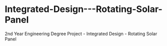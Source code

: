 # Integrated-Design---Rotating-Solar-Panel
2nd Year Engineering Degree Project - Integrated Design - Rotating Solar Panel
